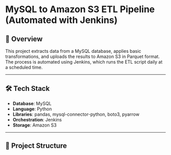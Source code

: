 # MySQL to Amazon S3 ETL Pipeline (Automated with Jenkins)

## 📌 Overview
This project extracts data from a MySQL database, applies basic transformations, and uploads the results to Amazon S3 in Parquet format.  
The process is automated using Jenkins, which runs the ETL script daily at a scheduled time.

---

## 🛠 Tech Stack
- **Database**: MySQL
- **Language**: Python
- **Libraries**: pandas, mysql-connector-python, boto3, pyarrow
- **Orchestration**: Jenkins
- **Storage**: Amazon S3

---

## 📂 Project Structure
